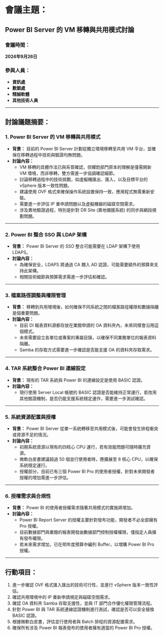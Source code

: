 # 會議主題：
## Power BI Server 的 VM 移轉與共用模式討論

### 會議時間：
**2024年9月26日**

### 參與人員：
- **資訊處**
- **數銀處**
- **精誠軟體**
- **其他技術人員**

---

## 討論議題摘要：

### 1. **Power BI Server 的 VM 移轉與共用模式**
- **背景：** 目前的 Power BI Server 計劃從獨立環境移轉至共用 VM 平台，並確保在移轉過程中技術與驗證均無問題。
- **討論內容：**
  - VM 移轉的具體作法已與系管確認，但耀鈞部門原本的理解是僅需開新 VM 環境，而非移轉，雙方需進一步協調確認細節。
  - 討論移轉過程中的技術挑戰，如虛擬機匯出、匯入，以及目標平台的 vSphere 版本一致性問題。
  - 建議使用 OVF 格式來確保操作系統設置保持一致，應用程式無需重新安裝。
  - 需要進一步評估 IP 重申請問題以及虛擬機器的磁碟空間需求。
  - 涉及異地驗證過程，特別是針對 DR Site (異地備援系統) 的同步與網段規劃問題。

---

### 2. **Power BI 整合 SSO 與 LDAP 架構**
- **背景：** Power BI Server 的 SSO 整合可能需要在 LDAP 架構下使用 LDAPS。
- **討論內容：**
  - 為確保安全，LDAPS 將通過 CA 餵入 AD 認證，可能需要額外的預算來支持此架構。
  - 相關技術細節與預算需求需進一步評估和確認。

---

### 3. **檔案路徑調整與權限管理**
- **背景：** 移轉到共用環境後，如何確保不同系統之間的檔案路徑權限和數據隔離是個重要問題。
- **討論內容：**
  - 目前 DI 報表資料源都存放在業館申請的 OA 資料夾內，未來同樣會沿用這個模式。
  - 未來需要設立各單位或專案的專屬目錄，以確保不同業務單位的報表資料隔離。
  - Samba 的存取方式需要進一步確認是否能支援 OA 的資料夾存取需求。

---

### 4. **TAR 系統整合 Power BI 連線設定**
- **背景：** 現有的 TAR 系統與 Power BI 的連線設定是使用 BASIC 認證。
- **討論內容：**
  - 現行使用 Server Local 帳號的 BASIC 認證是否能維持正常運行，若改用其他驗證機制，是否仍能支援系統穩定運作，需要進一步測試確認。

---

### 5. **系統資源配置與授權**
- **背景：** Power BI Server 從單一系統轉移至共用模式後，可能會發生排程衝突或資源不足的情況。
- **討論內容：**
  - 初期系統資源以現有的四核心 CPU 運行，若有效能問題可隨時擴充資源。
  - 微軟白皮書建議超過 50 個並行使用者時，應擴展至 8 核心 CPU，以確保系統穩定運行。
  - 授權部分，目前已有三個 Power BI Pro 的使用者授權，針對未來開發者授權的增加需進一步評估。

---

### 6. **授權需求與合規性**
- **背景：** Power BI 的使用者授權需求隨著共用模式的實施將增加。
- **討論內容：**
  - Power BI Report Server 的授權主要針對發布功能，開發者不必全部擁有 Pro 授權。
  - 目前數據部門與業館的報表開發由數據部門控制授權權限，僅指定人員擁有發布權限。
  - 若未來需求增加，已在明年度預算中編列 Buffer，以增購 Power BI Pro 授權。

---

## 行動項目：
1. 進一步確認 OVF 格式匯入匯出的技術可行性，並進行 vSphere 版本一致性評估。
2. 確認共用環境中的 IP 重新申請規定與磁碟空間需求。
3. 確認 OA 資料夾 Samba 存取支援性，並與 IT 部門合作優化權限管理流程。
4. 針對 Power BI 與 TAR 系統連線認證機制進行測試，確認是否可以安全替換 BASIC 認證。
5. 根據微軟白皮書，評估並行使用者與 Batch 排程的資源配置需求。
6. 確保所有涉及 Power BI 報表發布的使用者擁有適當的 Power BI Pro 授權。